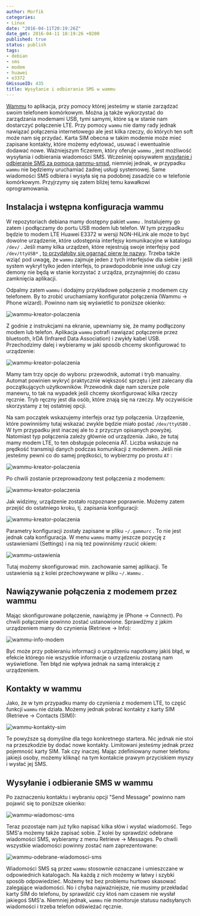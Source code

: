 ```yaml
---
author: Morfik
categories:
- Linux
date: "2016-04-11T20:19:26Z"
date_gmt: 2016-04-11 18:19:26 +0200
published: true
status: publish
tags:
- debian
- sms
- modem
- huawei
- e3372
GHissueID: 435
title: Wysyłanie i odbieranie SMS w wammu
---
```


[Wammu](https://wammu.eu/) to aplikacja, przy pomocy której jesteśmy w stanie zarządzać swoim
telefonem komórkowym. Można ją także wykorzystać do zarządzania modemami USB, tymi samymi, które są
w stanie nam dostarczyć połączenie LTE. Przy pomocy `wammu` nie damy rady jednak nawiązać połączenia
internetowego ale jest kilka rzeczy, do których ten soft może nam się przydać. Karta SIM obecna w
takim modemie może mieć zapisane kontakty, które możemy edytować, usuwać i ewentualnie dodawać nowe.
Ważniejszym ficzerem, który oferuje `wammu` , jest możliwość wysyłania i odbierania wiadomości SMS.
Wcześniej opisywałem [wysyłanie i odbieranie SMS za pomocą
gammu-smsd](/post/gammu-smsd-czyli-wysylanie-odbieranie-sms/), niemniej jednak, w
przypadku `wammu` nie będziemy uruchamiać żadnej usługi systemowej. Same wiadomości SMS odbiera i
wysyła się na podobnej zasadzie co w telefonie komórkowym. Przyjrzymy się zatem bliżej temu
kawałkowi oprogramowania.

<!--more-->
## Instalacja i wstępna konfiguracja wammu

W repozytoriach debiana mamy dostępny pakiet `wammu` . Instalujemy go zatem i podłączamy do portu
USB modem lub telefon. W tym przypadku będzie to modem LTE Huawei E3372 w wersji NON-HiLink ale może
to być dowolne urządzenie, które udostępnia interfejsy komunikacyjne w katalogu `/dev/` . Jeśli mamy
kilka urządzeń, które rejestrują swoje interfejsy pod `/dev/ttyUSB*` , [to przydałoby się ogarnąć
pierw te nazwy](/post/zmiana-nazwy-interfejsu-modemu-ttyusb0/). Trzeba także wziąć
pod uwagę, że `wammu` zajmuje jeden z tych interfejsów dla siebie i jeśli system wykrył tylko jeden
interfejs, to prawdopodobnie inne usługi czy demony nie będą w stanie korzystać z urządza,
przynajmniej do czasu zamknięcia aplikacji.

Odpalmy zatem `wammu` i dodajmy przykładowe połączenie z modemem czy telefonem. By to zrobić
uruchamiamy konfigurator połączenia (Wammu -> Phone wizard). Powinno nam się wyświetlić to poniższe
okienko:

![wammu-kreator-polaczenia](/img/2016/04/1.wammu-kreator-polaczenia.png#big)

Z godnie z instrukcjami na ekranie, upewniamy się, że mamy podłączony modem lub telefon. Aplikacja
`wammu` potrafi nawiązać połączenie przez bluetooth, IrDA (Infrared Data Association) i zwykły kabel
USB. Przechodzimy dalej i wybieramy w jaki sposób chcemy skonfigurować to urządzenie:

![wammu-kreator-polaczenia](/img/2016/04/2.wammu-kreator-polaczenia.png#big)

Mamy tam trzy opcje do wyboru: przewodnik, automat i tryb manualny. Automat powinien wykryć
praktycznie większość sprzętu i jest zalecany dla początkujących użytkowników. Przewodnik daje nam
szersze pole manewru, to tak na wypadek jeśli chcemy skonfigurować kilka rzeczy ręcznie. Tryb ręczny
jest dla osób, które znają się na rzeczy. My oczywiście skorzystamy z tej ostatniej opcji.

Na sam początek wskazujemy interfejs oraz typ połączenia. Urządzenie, które powinniśmy tutaj wskazać
zwykle będzie miało postać `/dev/ttyUSB0` . W tym przypadku jest inaczej ale to z przyczyn opisanych
powyżej. Natomiast typ połączenia zależy głównie od urządzenia. Jako, że tutaj mamy modem LTE, to
ten obsługuje polecenia AT. Liczba wskazuje na prędkość transmisji danych podczas komunikacji z
modemem. Jeśli nie jesteśmy pewni co do samej prędkości, to wybierzmy po prostu `AT` :

![wammu-kreator-polaczenia](/img/2016/04/3.wammu-kreator-polaczenia.png#big)

Po chwili zostanie przeprowadzony test połączenia z modemem:

![wammu-kreator-polaczenia](/img/2016/04/4.wammu-kreator-polaczenia.png#big)

Jak widzimy, urządzenie zostało rozpoznane poprawnie. Możemy zatem przejść do ostatniego kroku, tj.
zapisania konfiguracji:

![wammu-kreator-polaczenia](/img/2016/04/5.wammu-kreator-polaczenia.png#big)

Parametry konfiguracji zostały zapisane w pliku `~/.gammurc` . To nie jest jednak cała konfiguracja.
W menu `wammu` mamy jeszcze pozycję z ustawieniami (Settings) i na nią też powinniśmy rzucić okiem:

![wammu-ustawienia](/img/2016/04/5.wammu-ustawienia.png#big)

Tutaj możemy skonfigurować min. zachowanie samej aplikacji. Te ustawienia są z kolei przechowywane w
pliku `~/.Wammu` .

## Nawiązywanie połączenia z modemem przez wammu

Mając skonfigurowane połączenie, nawiążmy je (Phone -> Connect). Po chwili połączenie powinno
zostać ustanowione. Sprawdźmy z jakim urządzeniem mamy do czynienia (Retrieve -> Info):

![wammu-info-modem](/img/2016/04/6.wammu-info-modem.png#big)

Być może przy pobieraniu informacji o urządzeniu napotkamy jakiś błąd, w efekcie którego nie
wszystkie informacje o urządzeniu zostaną nam wyświetlone. Ten błąd nie wpływa jednak na samą
interakcję z urządzeniem.

## Kontakty w wammu

Jako, że w tym przypadku mamy do czynienia z modemem LTE, to część funkcji `wammu` nie działa.
Możemy jednak pobrać kontakty z karty SIM (Retrieve -> Contacts (SIM)):

![wammu-kontakty-sim](/img/2016/04/7.wammu-kontakty-sim.png#big)

Te powyższe są domyślne dla tego konkretnego startera. Nic jednak nie stoi na przeszkodzie by dodać
nowe kontakty. Limitowani jesteśmy jednak przez pojemność karty SIM. Tak czy inaczej. Mając
zdefiniowany numer telefonu jakiejś osoby, możemy kliknąć na tym kontakcie prawym przyciskiem myszy
i wysłać jej SMS.

## Wysyłanie i odbieranie SMS w wammu

Po zaznaczeniu kontaktu i wybraniu opcji "Send Message" powinno nam pojawić się to poniższe okienko:

![wammu-wiadomosc-sms](/img/2016/04/8.wammu-wiadomosc-sms.png#big)

Teraz pozostaje nam już tylko napisać kilka słów i wysłać wiadomość. Tego SMS'a możemy także zapisać
sobie. Z kolei by sprawdzić odebrane wiadomości SMS, wybieramy z menu Retrieve -> Messages. Po
chwili wszystkie wiadomości powinny zostać nam zaprezentowane:

![wammu-odebrane-wiadomosci-sms](/img/2016/04/9.wammu-odebrane-wiadomosci-sms.png#big)

Wiadomości SMS są przez `wammu` stosownie oznaczane i umieszczane w odpowiednich katalogach. Na
każdą z nich możemy w łatwy i szybki sposób odpowiedzieć. Możemy też bez problemu hurtowo skasować
zalegające wiadomości. No i chyba najważniejsze, nie musimy przekładać karty SIM do telefonu, by
sprawdzić czy ktoś nam czasem nie wysłał jakiegoś SMS'a. Niemniej jednak, `wammu` nie monitoruje
statusu nadsyłanych wiadomości i trzeba telefon odświeżać ręcznie.
